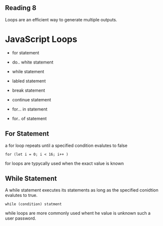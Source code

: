 ## Reading 8

Loops are an efficient way to generate multiple outputs. 

# JavaScript Loops 

* for statement

* do.. white statement

* while statement

* labled statement

* break statement

* continue statement 

* for... in statement 

* for.. of statement 

## For Statement 


a for loop repeats until a specified condition evalutes to false

`for (let i = 0; i < 16; i++ )`

for loops are typycally used when the exact value is known




## While Statement

A while statement executes its statements as long as the specified conidtion evalutes to true. 

`while (condition)
    statment` 


while loops are more commonly used whent he value is unknown such a user password. 